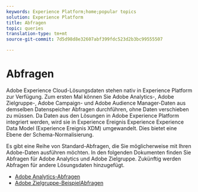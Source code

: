 ```yaml
---
keywords: Experience Platform;home;popular topics
solution: Experience Platform
title: Abfragen
topic: queries
translation-type: tm+mt
source-git-commit: 7d5d98d8e32607abf399fdc523d2b3bc99555507

---
```



# Abfragen

Adobe Experience Cloud-Lösungsdaten stehen nativ in Experience Platform zur Verfügung. Zum ersten Mal können Sie Adobe Analytics-, Adobe Zielgruppe-, Adobe Campaign- und Adobe Audience Manager-Daten aus demselben Datenspeicher Abfragen durchführen, ohne Daten verschieben zu müssen. Da Daten aus den Lösungen in Adobe Experience Platform integriert werden, wird sie in Experience Ereignis Experience  Experience Data Model (Experience Ereignis XDM) umgewandelt. Dies bietet eine Ebene der Schema-Normalisierung.

Es gibt eine Reihe von Standard-Abfragen, die Sie möglicherweise mit Ihren Adobe-Daten ausführen möchten. In den folgenden Dokumenten finden Sie Abfragen für Adobe Analytics und Adobe Zielgruppe. Zukünftig werden Abfragen für andere Lösungsdaten hinzugefügt.

- [Adobe Analytics-Abfragen](adobe-analytics.md)
- [Adobe Zielgruppe-BeispielAbfragen](adobe-target.md)
